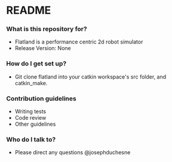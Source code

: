 # README #

### What is this repository for? ###

* Flatland is a performance centric 2d robot simulator
* Release Version: None

### How do I get set up? ###

* Git clone flatland into your catkin workspace's src folder, and catkin_make.

### Contribution guidelines ###

* Writing tests
* Code review
* Other guidelines

### Who do I talk to? ###

* Please direct any questions @josephduchesne